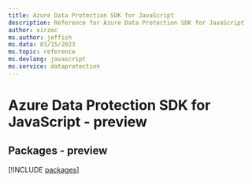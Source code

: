 ```yaml
---
title: Azure Data Protection SDK for JavaScript
description: Reference for Azure Data Protection SDK for JavaScript
author: xirzec
ms.author: jeffish
ms.data: 03/15/2023
ms.topic: reference
ms.devlang: javascript
ms.service: dataprotection
---
```

# Azure Data Protection SDK for JavaScript - preview
## Packages - preview
[!INCLUDE [packages](data-protection-index.md)]